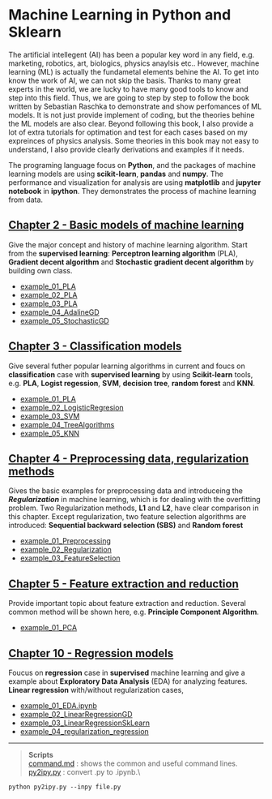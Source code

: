 # Machine Learning in Python and Sklearn
The artificial intellegent (AI) has been a popular key word in any field, e.g. marketing, robotics, art, biologics, physics anaylsis etc.. However, machine learning (ML) is actually the fundametal elements behine the AI. To get into know the work of AI, we can not skip the basis. Thanks to many great experts in the world, we are lucky to have many good tools to know and step into this field. Thus, we are going to step by step to follow the book written by Sebastian Raschka to demonstrate and show perfomances of ML models. It is not just provide implement of coding, but the theories behine the ML models are also clear. Beyond following this book, I also provide a lot of extra tutorials for optimation and test for each cases based on my expreinces of physics analysis. Some theories in this book may not easy to understand, I also provide clearly derivations and examples if it needs.

The programing language focus on **Python**, and the packages of machine learning models are using **scikit-learn**, **pandas** and **numpy**. The performance and visualization for analysis are using **matplotlib** and **jupyter notebook** in **ipython**. They demonstrates the process of machine learning from data.

## [Chapter 2 - Basic models of machine learning ](Chapter_02)
Give the major concept and history of machine learning algorithm. Start from the **supervised learning**: **Perceptron learning algorithm** (PLA), **Gradient decent algorithm** and **Stochastic gradient decent algorithm** by building own class.
* [example_01_PLA](Chapter_02/example_01_PLA.ipynb)
* [example_02_PLA](Chapter_02/example_02_PLA.ipynb)
* [example_03_PLA](Chapter_02/example_03_PLA.ipynb)
* [example_04_AdalineGD](Chapter_02/example_04_AdalineGD.ipynb)
* [example_05_StochasticGD](Chapter_02/example_05_StochasticGD.ipynb)

## [Chapter 3 - Classification models](Chapter_03)
Give several futher popular learning algorithms in current and foucs on **classification** case with **supervised learning** by using **Scikit-learn** tools, e.g. **PLA**, **Logist regession**, **SVM**, **decision tree**, **random forest** and **KNN**.
* [example_01_PLA](Chapter_03/example_01_PLA.ipynb)
* [example_02_LogisticRegresion](Chapter_03/example_02_LogisticRegresion.ipynb)
* [example_03_SVM](Chapter_03/example_03_SVM.ipynb)
* [example_04_TreeAlgorithms](Chapter_03/example_04_TreeAlgorithms.ipynb)
* [example_05_KNN](Chapter_03/example_05_KNN.ipynb)

## [Chapter 4 - Preprocessing data, regularization methods](Chapter_04)
Gives the basic examples for preprocessing data and introduceing the ***Regularization*** in machine learning, which is for dealing with the overfitting problem. Two Regularization methods, **L1** and **L2**, have clear comparison in this chapter. Except regularization, two feature selection algorithms are introduced: **Sequential backward selection (SBS)** and **Random forest**

* [example_01_Preprocessing](Chapter_04/example_01_Preprocessing.ipynb)
* [example_02_Regularization](Chapter_04/example_02_Regularization.ipynb)
* [example_03_FeatureSelection](Chapter_04/example_03_FeatureSelection.ipynb)

## [Chapter 5 - Feature extraction and reduction](Chapter_05)
Provide important topic about feature extraction and reduction. Several common method will be shown here, e.g. **Principle Component Algorithm**.

* [example_01_PCA](Chapter_05/example_01_PCA.ipynb)


## [Chapter 10 - Regression models](Chapter_10)
Foucus on **regression** case in **supervised** machine learning and give a example about **Exploratory Data Analysis** (EDA) for analyzing features. **Linear regression** with/without regularization cases,  
* [example_01_EDA.ipynb](Chapter_10/example_01_EDA.ipynb)
* [example_02_LinearRegressionGD](Chapter_10/example_02_LinearRegressionGD.ipynb)
* [example_03_LinearRegressionSkLearn](Chapter_10/example_03_LinearRegressionSkLearn.ipynb)
* [example_04_regularization_regression](Chapter_10/example_04_regularization_regression.ipynb)

---
> **Scripts** \
> [command.md](command.md) : shows the common and useful command lines. \
> [py2ipy.py](py2ipy.py) : convert .py to .ipynb.\
  ```
  python py2ipy.py --inpy file.py
  ```
